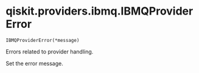 # qiskit.providers.ibmq.IBMQProviderError

`IBMQProviderError(*message)`

Errors related to provider handling.

Set the error message.
